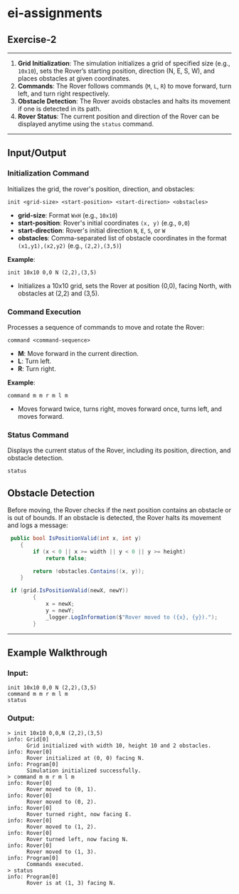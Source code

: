 # ei-assignments


## Exercise-2
---
1. **Grid Initialization**: The simulation initializes a grid of specified size (e.g., `10x10`), sets the Rover’s starting position, direction (N, E, S, W), and places obstacles at given coordinates.
2. **Commands**: The Rover follows commands (`M`, `L`, `R`) to move forward, turn left, and turn right respectively.
3. **Obstacle Detection**: The Rover avoids obstacles and halts its movement if one is detected in its path.
4. **Rover Status**: The current position and direction of the Rover can be displayed anytime using the `status` command.

---

## Input/Output

### Initialization Command
Initializes the grid, the rover's position, direction, and obstacles:
```
init <grid-size> <start-position> <start-direction> <obstacles>
```
- **grid-size**: Format `WxH` (e.g., `10x10`)
- **start-position**: Rover's initial coordinates `(x, y)` (e.g., `0,0`)
- **start-direction**: Rover's initial direction `N`, `E`, `S`, or `W`
- **obstacles**: Comma-separated list of obstacle coordinates in the format `(x1,y1),(x2,y2)` (e.g., `(2,2),(3,5)`)

**Example**:
```
init 10x10 0,0 N (2,2),(3,5)
```
- Initializes a 10x10 grid, sets the Rover at position (0,0), facing North, with obstacles at (2,2) and (3,5).

### Command Execution
Processes a sequence of commands to move and rotate the Rover:
```
command <command-sequence>
```
- **M**: Move forward in the current direction.
- **L**: Turn left.
- **R**: Turn right.

**Example**:
```
command m m r m l m
```
- Moves forward twice, turns right, moves forward once, turns left, and moves forward.

### Status Command
Displays the current status of the Rover, including its position, direction, and obstacle detection.
```
status
```


## Obstacle Detection
Before moving, the Rover checks if the next position contains an obstacle or is out of bounds. If an obstacle is detected, the Rover halts its movement and logs a message:
```csharp
 public bool IsPositionValid(int x, int y)
    {
        if (x < 0 || x >= width || y < 0 || y >= height)
            return false;

        return !obstacles.Contains((x, y));
    }
```
```csharp
 if (grid.IsPositionValid(newX, newY))
        {
            x = newX;
            y = newY;
            _logger.LogInformation($"Rover moved to ({x}, {y}).");
        }
```

---

## Example Walkthrough

### Input:

```plaintext
init 10x10 0,0 N (2,2),(3,5)
command m m r m l m
status
```

### Output:

```plaintext
> init 10x10 0,0,N (2,2),(3,5) 
info: Grid[0]
      Grid initialized with width 10, height 10 and 2 obstacles.
info: Rover[0]
      Rover initialized at (0, 0) facing N.
info: Program[0]
      Simulation initialized successfully.
> command m m r m l m
info: Rover[0]
      Rover moved to (0, 1).
info: Rover[0]
      Rover moved to (0, 2).
info: Rover[0]
      Rover turned right, now facing E.
info: Rover[0]
      Rover moved to (1, 2).
info: Rover[0]
      Rover turned left, now facing N.
info: Rover[0]
      Rover moved to (1, 3).
info: Program[0]
      Commands executed.
> status
info: Program[0]
      Rover is at (1, 3) facing N.
```
